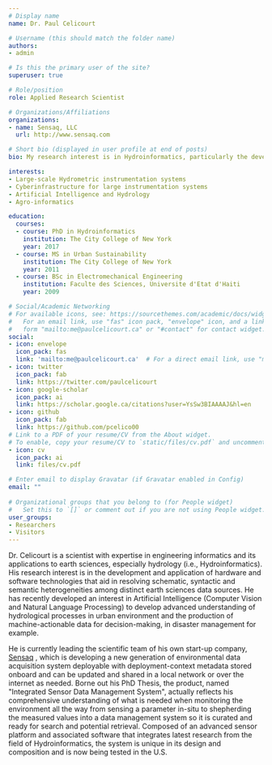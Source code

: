 ```yaml
---
# Display name
name: Dr. Paul Celicourt

# Username (this should match the folder name)
authors:
- admin

# Is this the primary user of the site?
superuser: true

# Role/position
role: Applied Research Scientist

# Organizations/Affiliations
organizations:
- name: Sensaq, LLC
  url: http://www.sensaq.com

# Short bio (displayed in user profile at end of posts)
bio: My research interest is in Hydroinformatics, particularly the development and application of hardware and software technologies that aid in resolving schematic, syntactic and semantic heterogeneities among distinct earth sciences data sources.

interests:
- Large-scale Hydrometric instrumentation systems
- Cyberinfrastructure for large instrumentation systems
- Artificial Intelligence and Hydrology
- Agro-informatics

education:
  courses:
  - course: PhD in Hydroinformatics
    institution: The City College of New York
    year: 2017
  - course: MS in Urban Sustainability
    institution: The City College of New York
    year: 2011
  - course: BSc in Electromechanical Engineering
    institution: Faculte des Sciences, Universite d'Etat d'Haiti
    year: 2009

# Social/Academic Networking
# For available icons, see: https://sourcethemes.com/academic/docs/widgets/#icons
#   For an email link, use "fas" icon pack, "envelope" icon, and a link in the
#   form "mailto:me@paulcelicourt.ca" or "#contact" for contact widget.
social:
- icon: envelope
  icon_pack: fas
  link: 'mailto:me@paulcelicourt.ca'  # For a direct email link, use "mailto:test@example.org".
- icon: twitter
  icon_pack: fab
  link: https://twitter.com/paulcelicourt
- icon: google-scholar
  icon_pack: ai
  link: https://scholar.google.ca/citations?user=YsSw3BIAAAAJ&hl=en
- icon: github
  icon_pack: fab
  link: https://github.com/pcelico00
# Link to a PDF of your resume/CV from the About widget.
# To enable, copy your resume/CV to `static/files/cv.pdf` and uncomment the lines below.  
- icon: cv
  icon_pack: ai
  link: files/cv.pdf

# Enter email to display Gravatar (if Gravatar enabled in Config)
email: ""
  
# Organizational groups that you belong to (for People widget)
#   Set this to `[]` or comment out if you are not using People widget.  
user_groups:
- Researchers
- Visitors
---
```


Dr. Celicourt is a scientist with expertise in engineering informatics and its applications to earth sciences, especially hydrology (i.e., Hydroinformatics). His research interest is in the development and application of hardware and software technologies that aid in resolving schematic, syntactic and semantic heterogeneities among distinct earth sciences data sources. He has recently developed an interest in Artificial Intelligence (Computer Vision and Natural Language Processing) to develop advanced understanding of hydrological processes in urban environment and the production of machine-actionable data for decision-making, in disaster management for example.

He is currently leading the scientific team of his own start-up company, [Sensaq](http://www.sensaq.com) , which is developing a new generation of environmental data acquisition system deployable with deployment-context metadata stored onboard and can be updated and shared in a local network or over the internet as needed. Borne out his PhD Thesis, the product, named "Integrated Sensor Data Management System", actually reflects his comprehensive understanding of what is needed when monitoring the environment all the way from sensing a parameter in-situ to shepherding the measured values into a data management system so it is curated and ready for search and potential retrieval. Composed of an advanced sensor platform and associated software that integrates latest research from the field of Hydroinformatics, the system is unique in its design and composition and is now being tested in the U.S.

